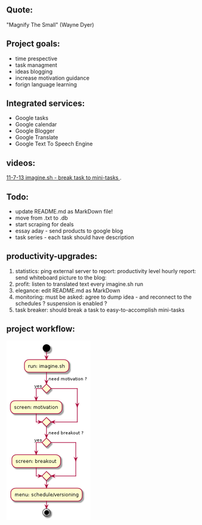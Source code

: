 Quote: 
----------
"Magnify The Small" (Wayne Dyer)

Project goals:
-------------
* time prespective
* task managment
* ideas blogging
* increase motivation guidance
* forign language learning

Integrated services:
--------------------
- Google tasks
- Google calendar
- Google Blogger
- Google Translate
- Google Text To Speech Engine

videos:
---------------
[ 11-7-13 imagine.sh - break task to mini-tasks ](http://ascii.io/a/4113).

Todo:
---------------
- update README.md as MarkDown file! 
- move from .txt to .db
- start scraping for deals
- essay aday - send products to google blog
- task series - each task should have description 

productivity-upgrades:
----------------------
1. statistics:
		ping external server to report: productivity level
		hourly report:
			send whiteboard picture to the blog: 
2. profit:
		listen to translated text every imagine.sh run
3. elegance: 
		edit README.md as MarkDown
4. monitoring:
		must be asked:
			agree to dump idea - and reconnect to the schedules ?
			suspension is enabled ?
5. task breaker:
        should break a task to  easy-to-accomplish mini-tasks 


project workflow:
----------------------
![Settings](https://github.com/brownman/magnify_the_small/raw/develop/uml.png)

